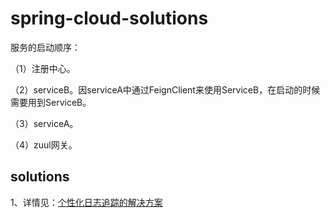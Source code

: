 # spring-cloud-solutions
服务的启动顺序：

（1）注册中心。

（2）serviceB。因serviceA中通过FeignClient来使用ServiceB，在启动的时候需要用到ServiceB。

（3）serviceA。

（4）zuul网关。

##  solutions
1、详情见：[个性化日志追踪的解决方案](https://blog.csdn.net/yaowwwww7071/article/details/85769505)
